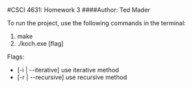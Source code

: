 #CSCI 4631: Homework 3
####Author: Ted Mader

To run the project, use the following commands in the terminal:

1. make
2. ./koch.exe [flag]

Flags:
* [-i | --iterative] use iterative method
* [-r | --recursive] use recursive method
